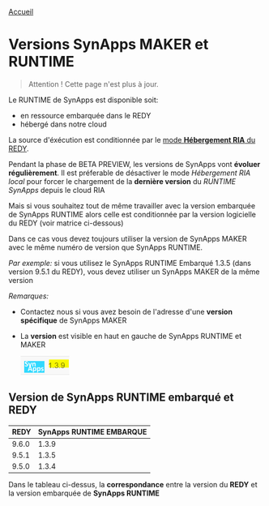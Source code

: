 [Accueil](./)

# Versions SynApps MAKER et RUNTIME

> Attention ! Cette page n'est plus à jour.

Le RUNTIME de SynApps est disponible soit:

* en ressource embarquée dans le REDY
* hébergé dans notre cloud

La source d'éxécution est conditionnée par le [mode **Hébergement RIA** du REDY](redy/configure.md).

Pendant la phase de BETA PREVIEW, les versions de SynApps vont **évoluer régulièrement**. Il est préferable de désactiver le mode *Hébergement RIA local* pour forcer le chargement de la **dernière version** du *RUNTIME SynApps* depuis le cloud RIA

Mais si vous souhaitez tout de même travailler avec la version embarquée de SynApps RUNTIME alors celle est conditionnée par la version logicielle du REDY (voir matrice ci-dessous)

Dans ce cas vous devez toujours utiliser la version de SynApps MAKER avec le même numéro de version que SynApps RUNTIME.

_Par exemple:_ si vous utilisez le SynApps RUNTIME Embarqué 1.3.5 (dans version 9.5.1 du REDY), vous devez utiliser un SynApps MAKER de la même version

_Remarques:_

* Contactez nous si vous avez besoin de l'adresse d'une **version spécifique** de SynApps MAKER
* La **version** est visible en haut en gauche de SynApps RUNTIME et MAKER

    ![Versions](assets/version.png)

## Version de SynApps RUNTIME embarqué et REDY

| REDY   | SynApps RUNTIME EMBARQUE |
|--------|--------------------------|
| 9.6.0  | 1.3.9                    |
| 9.5.1  | 1.3.5                    |
| 9.5.0  | 1.3.4                    |

Dans le tableau ci-dessus, la **correspondance** entre la version du **REDY** et la version embarquée de **SynApps RUNTIME**